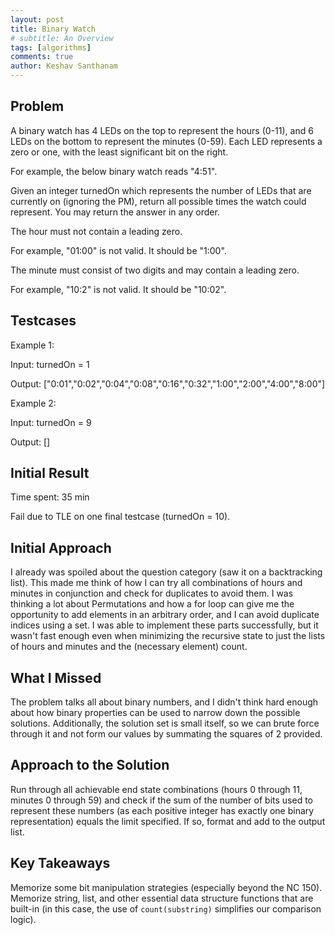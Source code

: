 ```yaml
---
layout: post
title: Binary Watch
# subtitle: An Overview
tags: [algorithms]
comments: true
author: Keshav Santhanam
---
```


## Problem
A binary watch has 4 LEDs on the top to represent the hours (0-11), and 6 LEDs on the bottom to represent the minutes (0-59). Each LED represents a zero or one, with the least significant bit on the right.

For example, the below binary watch reads "4:51".

Given an integer turnedOn which represents the number of LEDs that are currently on (ignoring the PM), return all possible times the watch could represent. You may return the answer in any order.

The hour must not contain a leading zero.

For example, "01:00" is not valid. It should be "1:00".

The minute must consist of two digits and may contain a leading zero.

For example, "10:2" is not valid. It should be "10:02".

## Testcases
Example 1:

Input: turnedOn = 1

Output: ["0:01","0:02","0:04","0:08","0:16","0:32","1:00","2:00","4:00","8:00"]

Example 2:

Input: turnedOn = 9

Output: []

## Initial Result
Time spent: 35 min

Fail due to TLE on one final testcase (turnedOn = 10). 

## Initial Approach
I already was spoiled about the question category (saw it on a backtracking list). This made me think of how I can try all combinations of hours and minutes in conjunction and check for duplicates to avoid them. I was thinking a lot about Permutations and how a for loop can give me the opportunity to add elements in an arbitrary order, and I can avoid duplicate indices using a set. I was able to implement these parts successfully, but it wasn't fast enough even when minimizing the recursive state to just the lists of hours and minutes and the (necessary element) count. 

## What I Missed
The problem talks all about binary numbers, and I didn't think hard enough about how binary properties can be used to narrow down the possible solutions. Additionally, the solution set is small itself, so we can brute force through it and not form our values by summating the squares of 2 provided. 

## Approach to the Solution
Run through all achievable end state combinations (hours 0 through 11, minutes 0 through 59) and check if the sum of the number of bits used to represent these numbers (as each positive integer has exactly one binary representation) equals the limit specified. If so, format and add to the output list. 

## Key Takeaways
Memorize some bit manipulation strategies (especially beyond the NC 150). Memorize string, list, and other essential data structure functions that are built-in (in this case, the use of ```count(substring)``` simplifies our comparison logic). 